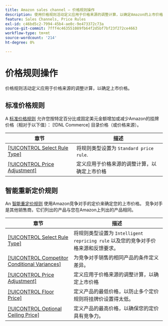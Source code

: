 ```yaml
---
title: Amazon sales channel — 价格规则操作
description: 使用价格规则活动定义应用于价格来源的调整计算，以确定Amazon的上市价格。
feature: Sales Channels, Price Rules
exl-id: c46bd5c2-7994-45b4-ae0c-9e473372c73a
source-git-commit: 7fff4c463551089fb64f2d5bf7bf23f272ce4663
workflow-type: tm+mt
source-wordcount: '214'
ht-degree: 0%

---
```


# 价格规则操作

价格规则活动定义应用于价格来源的调整计算，以确定上市价格。

## 标准价格规则

A [标准价格规则](./standard-price-rules.md) 允许您按特定百分比或固定美元金额增加或减少Amazon的挂牌价格（相对于以下值）： [!DNL Commerce] 目录价格（或价格来源）。

| 章节 | 描述 |
|------------------------------------------------------------|--------------------------------------------------------------------------------------------------------|
| [[!UICONTROL Select Rule Type]](./standard-price-rules.md) | 将规则类型设置为 `Standard price rule`. |
| [[!UICONTROL Price Adjustment]](./standard-price-rules.md) | 定义应用于价格来源的调整计算，以确定上市价格 |

## 智能重新定价规则

An [智能重定价规则](./intelligent-repricing-rules.md) 使用Amazon竞争对手的定价来确定您的上市价格。 竞争对手是其他销售商，它们列出的产品与您在Amazon上列出的产品相同。

| 章节 | 描述 |
|----------------------------------------------------------------------------------------|----------------------------------------------------------------------------------------------------------------------|
| [[!UICONTROL Select Rule Type]](./intelligent-repricing-rules.md) | 将规则类型设置为 `Intelligent repricing rule` 以及您的竞争对手价格来源和反馈要求。 |
| [[!UICONTROL Competitor Conditional Variances]](./competitor-conditional-variances.md) | 为竞争对手销售的相同产品的条件定义差异。 |
| [[!UICONTROL Price Adjustment]](./price-adjustment.md) | 定义应用于价格来源的调整计算，以确定上市价格 |
| [[!UICONTROL Floor Price]](./floor-price.md) | 定义产品的最低价格，以防止多个定价规则将挂牌价设置得太低。 |
| [[!UICONTROL Optional Ceiling Price]](./optional-ceiling-price.md) | 定义产品的最高价格，以确保您的定价具有竞争力。 |
